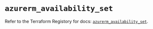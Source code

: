 # `azurerm_availability_set`

Refer to the Terraform Registory for docs: [`azurerm_availability_set`](https://www.terraform.io/docs/providers/azurerm/r/availability_set).
